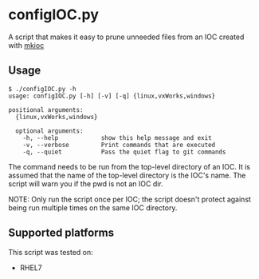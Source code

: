 # configIOC.py
A script that makes it easy to prune unneeded files from an IOC created with [mkioc](https://github.com/BCDA-APS/mkioc)

## Usage
```
$ ./configIOC.py -h
usage: configIOC.py [-h] [-v] [-q] {linux,vxWorks,windows}

positional arguments:
  {linux,vxWorks,windows}

  optional arguments:
    -h, --help            show this help message and exit
    -v, --verbose         Print commands that are executed
    -q, --quiet           Pass the quiet flag to git commands
```
The command needs to be run from the top-level directory of an IOC.  It is assumed that the name of the top-level directory is the IOC's name.  The script will warn you if the pwd is not an IOC dir.

NOTE: Only run the script once per IOC; the script doesn't protect against being run multiple times on the same IOC directory.

## Supported platforms

This script was tested on:
* RHEL7

